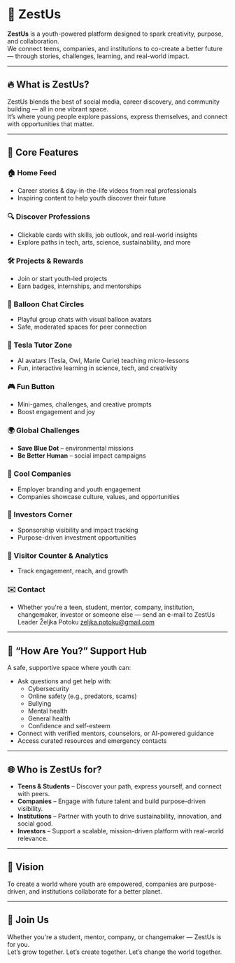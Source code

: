 # 🌟 ZestUs

**ZestUs** is a youth-powered platform designed to spark creativity, purpose, and collaboration.  
We connect teens, companies, and institutions to co-create a better future — through stories, challenges, learning, and real-world impact.

---

## 🔥 What is ZestUs?

ZestUs blends the best of social media, career discovery, and community building — all in one vibrant space.  
It’s where young people explore passions, express themselves, and connect with opportunities that matter.

---

## 🎯 Core Features

### 🏠 Home Feed
- Career stories & day-in-the-life videos from real professionals
- Inspiring content to help youth discover their future

### 🔍 Discover Professions
- Clickable cards with skills, job outlook, and real-world insights
- Explore paths in tech, arts, science, sustainability, and more
### 🛠️ Projects & Rewards
- Join or start youth-led projects
- Earn badges, internships, and mentorships

### 💬 Balloon Chat Circles
- Playful group chats with visual balloon avatars
- Safe, moderated spaces for peer connection

### 🧠 Tesla Tutor Zone
- AI avatars (Tesla, Owl, Marie Curie) teaching micro-lessons
- Fun, interactive learning in science, tech, and creativity
### 🎮 Fun Button
- Mini-games, challenges, and creative prompts
- Boost engagement and joy

### 🌍 Global Challenges
- **Save Blue Dot** – environmental missions
- **Be Better Human** – social impact campaigns
### 🏢 Cool Companies
- Employer branding and youth engagement
- Companies showcase culture, values, and opportunities

### 💼 Investors Corner
- Sponsorship visibility and impact tracking
- Purpose-driven investment opportunities

### 👥 Visitor Counter & Analytics
- Track engagement, reach, and growth

### ✉️ Contact
- Whether you're a teen, student, mentor, company, institution, changemaker, investor or someone else — send an e-mail to ZestUs Leader Željka Potoku
zeljka.potoku@gmail.com


---

## 💬 “How Are You?” Support Hub
A safe, supportive space where youth can:
- Ask questions and get help with:
  - Cybersecurity
  - Online safety (e.g., predators, scams)
  - Bullying
  - Mental health
  - General health
  - Confidence and self-esteem
- Connect with verified mentors, counselors, or AI-powered guidance
- Access curated resources and emergency contacts

---

## 🌐 Who is ZestUs for?

- **Teens & Students** – Discover your path, express yourself, and connect with peers.
- **Companies** – Engage with future talent and build purpose-driven visibility.
- **Institutions** – Partner with youth to drive sustainability, innovation, and social good.
- **Investors** – Support a scalable, mission-driven platform with real-world relevance.

---

## 🚀 Vision

To create a world where youth are empowered, companies are purpose-driven, and institutions collaborate for a better planet.

---

## 🤝 Join Us

Whether you're a student, mentor, company, or changemaker — ZestUs is for you.  
Let’s grow together. Let’s create together. Let’s change the world together.

